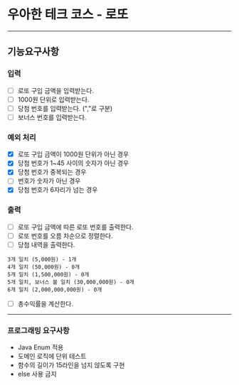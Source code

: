 # 우아한 테크 코스 - 로또
- - -
## 기능요구사항
### 입력
- [ ] 로또 구입 금액을 입력받는다.
-[ ] 1000원 단위로 입력받는다.
- [ ] 당첨 번호를 입력받는다. (","로 구분)
- [ ] 보너스 번호를 입력받는다.
### 예외 처리
- [x] 로또 구입 금액이 1000원 단위가 아닌 경우
- [x] 당첨 번호가 1~45 사이의 숫자가 아닌 경우
- [x] 당첨 번호가 중복되는 경우
- [ ] 번호가 숫자가 아닌 경우
- [x] 당첨 번호가 6자리가 넘는 경우
### 출력
- [ ] 로또 구입 금액에 따른 로또 번호를 출력한다.
- [ ] 로또 번호를 오름 차순으로 정렬한다.
- [ ] 당첨 내역을 출력한다.
~~~
3개 일치 (5,000원) - 1개  
4개 일치 (50,000원) - 0개  
5개 일치 (1,500,000원) - 0개  
5개 일치, 보너스 볼 일치 (30,000,000원) - 0개  
6개 일치 (2,000,000,000원) - 0개  
~~~
- [ ] 총수익률을 계산한다.
- - -
### 프로그래밍 요구사항
- Java Enum 적용
- 도메인 로직에 단위 테스트
- 함수의 길이가 15라인을 넘지 않도록 구현
- else 사용 금지